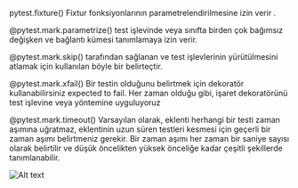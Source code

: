 pytest.fixture() Fixtur fonksiyonlarının parametrelendirilmesine izin verir .

@pytest.mark.parametrize() test işlevinde veya sınıfta birden çok bağımsız değişken ve bağlantı kümesi tanımlamaya izin verir.

@pytest.mark.skip() tarafından sağlanan ve test işlevlerinin yürütülmesini atlamak için kullanılan böyle bir belirteçtir.

@pytest.mark.xfail() Bir testin olduğunu belirtmek için dekoratör kullanabilirsiniz expected to fail. Her zaman olduğu gibi, işaret dekoratörünü test işlevine veya yöntemine uyguluyoruz

@pytest.mark.timeout() Varsayılan olarak, eklenti herhangi bir testi zaman aşımına uğratmaz, eklentinin uzun süren testleri kesmesi için geçerli bir zaman aşımı belirtmeniz gerekir. Bir zaman aşımı her zaman bir saniye sayısı olarak belirtilir ve düşük öncelikten yüksek önceliğe kadar çeşitli şekillerde tanımlanabilir.


![Alt text](../Ads%C4%B1z.png)
